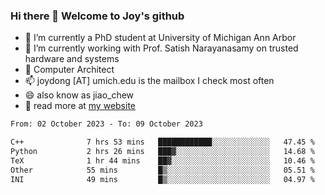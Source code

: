 ### Hi there 👋 Welcome to Joy's github

- 🔭 I’m currently a PhD student at University of Michigan Ann Arbor
- 🌱 I’m currently working with Prof. Satish Narayanasamy on trusted hardware and systems
- 👯 Computer Architect
- 📫 joydong [AT] umich.edu is the mailbox I check most often
- 😄 also know as jiao_chew
- 💬 read more at [my website](https://joydddd.github.io/)
<!--START_SECTION:waka-->

```txt
From: 02 October 2023 - To: 09 October 2023

C++              7 hrs 53 mins   ████████████░░░░░░░░░░░░░   47.45 %
Python           2 hrs 26 mins   ███▓░░░░░░░░░░░░░░░░░░░░░   14.68 %
TeX              1 hr 44 mins    ██▓░░░░░░░░░░░░░░░░░░░░░░   10.46 %
Other            55 mins         █▒░░░░░░░░░░░░░░░░░░░░░░░   05.51 %
INI              49 mins         █▒░░░░░░░░░░░░░░░░░░░░░░░   04.97 %
```

<!--END_SECTION:waka-->

